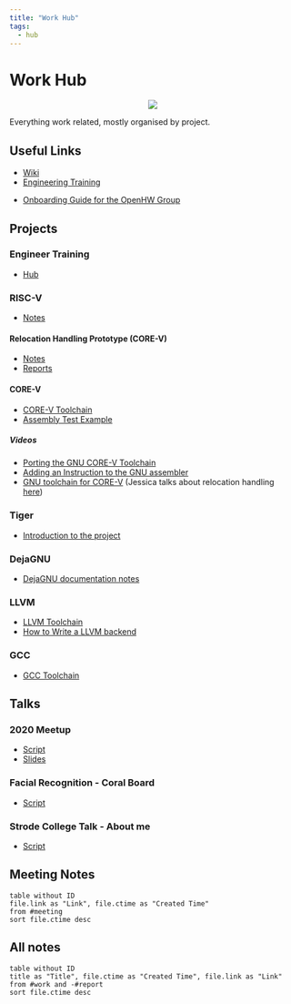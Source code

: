 ```yaml
---
title: "Work Hub"
tags:
  - hub
---
```

# Work Hub

<center><img src="https://www.embecosm.com/app/uploads/logo-1.png"></center>

Everything work related, mostly organised by project.

## Useful Links
* [Wiki](https://internal.embecosm.com/wiki/Main_Page)
* [Engineering Training](https://git.embecosm.com/engineering-training)
- [Onboarding Guide for the OpenHW Group](https://docs.google.com/document/d/1wLbqSYdxl5GMawt9ggqnX9Yuqy6FLsH0t0uuXcZ_Tms/edit)

## Projects
### Engineer Training
- [Hub](notes/engineer-training-hub.md)

### RISC-V
- [Notes](notes/riscv.md)

#### Relocation Handling Prototype (CORE-V)
* [Notes](work/relocation-prototype/relocation-prototype.md)
* [Reports](work/relocation-prototype/relocation-prototype-reports/relocation-prototype-reports-hub.md)

#### CORE-V
- [CORE-V Toolchain](notes/corev-toolchain.md)
- [Assembly Test Example](work/assembly-test-example-corev.md)

##### Videos
- [Porting the GNU CORE-V Toolchain](https://www.youtube.com/watch?v=RT0GqJySnBc&t=333s)
- [Adding an Instruction to the GNU assembler](https://www.youtube.com/watch?v=GcnkcK3uYYI&t=228s)
- [GNU toolchain for CORE-V](https://www.youtube.com/watch?v=3f3VuSzslxU&t=1418s) (Jessica talks about relocation handling [here](https://youtu.be/3f3VuSzslxU?t=1192))

### Tiger
- [Introduction to the project](/notes/images/tiger.pdf)

### DejaGNU
- [DejaGNU documentation notes](work/dejagnu-documentation-notes.md)

### LLVM
- [LLVM Toolchain](notes/llvm.md)
- [How to Write a LLVM backend](notes/how-to-write-a-llvm-backend.md)

### GCC
- [GCC Toolchain](notes/gcc.md)

## Talks
### 2020 Meetup
- [Script](work/meetup-2020-corev-script.md)
- [Slides](/notes/images/meetup-2020-corev-presentation-v11.odp)

### Facial Recognition - Coral Board
- [Script](work/facial-recognition-board-talk-script.md)

### Strode College Talk - About me
- [Script](work/strode-talk-script.md)

## Meeting Notes
```dataview
table without ID
file.link as "Link", file.ctime as "Created Time"
from #meeting
sort file.ctime desc
```

## All notes
```dataview
table without ID
title as "Title", file.ctime as "Created Time", file.link as "Link"
from #work and -#report
sort file.ctime desc
```